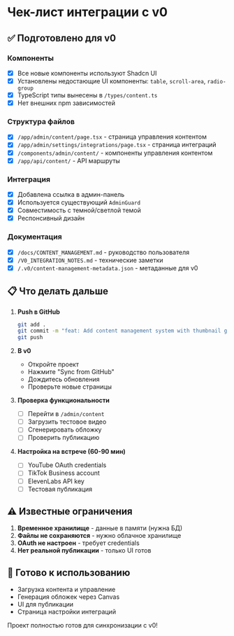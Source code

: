 # Чек-лист интеграции с v0

## ✅ Подготовлено для v0

### Компоненты
- [x] Все новые компоненты используют Shadcn UI
- [x] Установлены недостающие UI компоненты: `table`, `scroll-area`, `radio-group`
- [x] TypeScript типы вынесены в `/types/content.ts`
- [x] Нет внешних npm зависимостей

### Структура файлов
- [x] `/app/admin/content/page.tsx` - страница управления контентом
- [x] `/app/admin/settings/integrations/page.tsx` - страница интеграций
- [x] `/components/admin/content/` - компоненты управления контентом
- [x] `/app/api/content/` - API маршруты

### Интеграция
- [x] Добавлена ссылка в админ-панель
- [x] Используется существующий `AdminGuard`
- [x] Совместимость с темной/светлой темой
- [x] Респонсивный дизайн

### Документация
- [x] `/docs/CONTENT_MANAGEMENT.md` - руководство пользователя
- [x] `/V0_INTEGRATION_NOTES.md` - технические заметки
- [x] `/.v0/content-management-metadata.json` - метаданные для v0

## 📋 Что делать дальше

1. **Push в GitHub**
   ```bash
   git add .
   git commit -m "feat: Add content management system with thumbnail generator"
   git push
   ```

2. **В v0**
   - Откройте проект
   - Нажмите "Sync from GitHub"
   - Дождитесь обновления
   - Проверьте новые страницы

3. **Проверка функциональности**
   - [ ] Перейти в `/admin/content`
   - [ ] Загрузить тестовое видео
   - [ ] Сгенерировать обложку
   - [ ] Проверить публикацию

4. **Настройка на встрече (60-90 мин)**
   - [ ] YouTube OAuth credentials
   - [ ] TikTok Business account
   - [ ] ElevenLabs API key
   - [ ] Тестовая публикация

## ⚠️ Известные ограничения

1. **Временное хранилище** - данные в памяти (нужна БД)
2. **Файлы не сохраняются** - нужно облачное хранилище
3. **OAuth не настроен** - требует credentials
4. **Нет реальной публикации** - только UI готов

## 🚀 Готово к использованию

- Загрузка контента и управление
- Генерация обложек через Canvas
- UI для публикации
- Страница настройки интеграций

Проект полностью готов для синхронизации с v0!